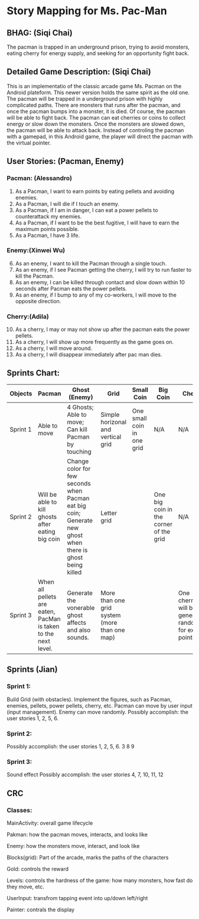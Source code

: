 # Story Mapping for Ms. Pac-Man

## BHAG: (Siqi Chai)
The pacman is trapped in an underground prison, trying to avoid monsters, eating cherry for energy supply, and seeking for an opportunity fight back.

## Detailed Game Description: (Siqi Chai)
This is an implementatio of the classic arcade game Ms. Pacman on the Android plateform. This newer version holds the same spirit as the old one.
The pacman will be trapped in a underground prison with highly complicated paths. There are monsters that runs after the pacman, and once the pacman
bumps into a monster, it is died. Of course, the pacman will be able to fight back. The pacman can eat cherries or coins to collect energy or slow down
the monsters. Once the monsters are slowed down, the pacman will be able to attack back. Instead of controling the pacman with a gamepad, in this Android
game, the player will direct the pacman with the virtual pointer. 


## User Stories: (Pacman, Enemy)
### Pacman: (Alessandro)
1) As a Pacman, I want to earn points by eating pellets and avoiding enemies. 
2) As a Pacman, I will die if I touch an enemy. 
3) As a Pacman, if I am in danger, I can eat a power pellets to counterattack my enemies.
4) As a Pacman, if I want to be the best fugitive, I will have to earn the maximum points possible.
5) As a Pacman, I have 3 life.

### Enemy:(Xinwei Wu)
6) As an enemy, I want to kill the Pacman through a single touch.
7) As an enemy, if I see Pacman getting the cherry, I will try to run faster to kill the Pacman.
8) As an enemy, I can be killed through contact and slow down within 10 seconds after Pacman eats the power pellets.
9) As an enemy, if I bump to any of my co-workers, I will move to the opposite direction.

### Cherry:(Adila)
10) As a cherry, I may or may not show up after the pacman eats the power pellets.
11) As a cherry, I will show up more frequently as the game goes on.
12) As a cherry, I will move around.
13) As a cherry, I will disappear immediately after pac man dies.


## Sprints Chart:
Objects | Pacman | Ghost (Enemy) | Grid | Small Coin | Big Coin |  Cherry 
--- | --- | --- | --- |--- | --- | ---
Sprint 1 | Able to move | 4 Ghosts; <br> Able to move; <br> Can kill Pacman by touching | Simple horizonal and vertical grid | One small coin in one grid | N/A | N/A 
Sprint 2 | Will be able to kill ghosts after eating big coin | Change color for few seconds when Pacman eat big coin; <br> Generate new ghost when there is ghost being killed | Letter grid |  | One big coin in the corner of the grid | N/A 
Sprint 3 | When all pellets are eaten, PacMan is taken to the next level. |Generate the vonerable ghost affects and also sounds.  | More than one grid system (more than one map) |  |  | One cherry will be generated randomly for extra points 

## Sprints (Jian)
### Sprint 1: 
Build Grid (with obstacles). 
Implement the figures, such as Pacman, enemies, pellets, power pellets, cherry, etc.
Pacman can move by user input (input management).
Enemy can move randomly.
Possibly accomplish: the user stories 1, 2, 5, 6.

### Sprint 2: 
Possibly accomplish: the user stories 1, 2, 5, 6. 3 8 9 

### Sprint 3: 
Sound effect 
Possibly accomplish: the user stories 4, 7, 10, 11, 12

## CRC 
### Classes: 
MainActivity: 	overall game lifecycle

Pakman:  		how the pacman moves, interacts, and looks like

Enemy:			how the monsters move, interact, and look like

Blocks(grid):	Part of the arcade, marks the paths of the characters

Gold:			controls the reward

Levels:			controls the hardness of the game: how many monsters, how fast do they move, etc.

UserInput:		transfrom tapping event into up/down left/right

Painter:		contrals the display
